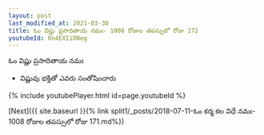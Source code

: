 ```yaml
---
layout: post
last_modified_at: 2021-03-30
title: ఓం విష్ణు ప్రసాదితాయ నమః- 1008 రోజుల తపస్సులో రోజు 172
youtubeId: 0n4EXIiDNeg
---
```

 
 
 ఓం విష్ణు ప్రసాదితాయ నమః  
 
 -  విష్ణువు భక్తితో ఎవరు సంతోషించారు 
 
  
 
  
 
 
 
 
 
 


{% include youtubePlayer.html id=page.youtubeId %}
 
[Next]({{ site.baseurl }}{% link  split1/_posts/2018-07-11-ఓం కర్మ కల విధే నమః- 1008 రోజుల తపస్సులో రోజు 171.md%})
 
